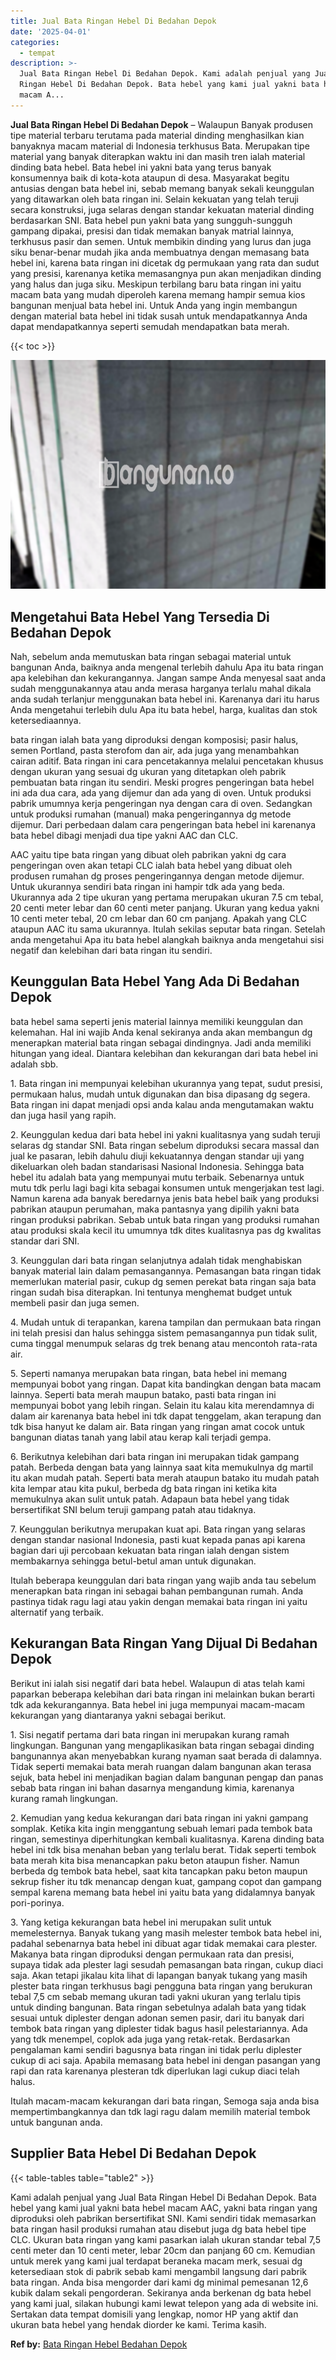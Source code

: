 ```yaml
---
title: Jual Bata Ringan Hebel Di Bedahan Depok
date: '2025-04-01'
categories:
  - tempat
description: >-
  Jual Bata Ringan Hebel Di Bedahan Depok. Kami adalah penjual yang Jual Bata
  Ringan Hebel Di Bedahan Depok. Bata hebel yang kami jual yakni bata hebel
  macam A...
---
```


**Jual Bata Ringan Hebel Di Bedahan Depok** – Walaupun Banyak produsen tipe material terbaru terutama pada material dinding menghasilkan kian banyaknya macam material di Indonesia terkhusus Bata. Merupakan tipe material yang banyak diterapkan waktu ini dan masih tren ialah material dinding bata hebel. Bata hebel ini yakni bata yang terus banyak konsumennya baik di kota-kota ataupun di desa. Masyarakat begitu antusias dengan bata hebel ini, sebab memang banyak sekali keunggulan yang ditawarkan oleh bata ringan ini. Selain kekuatan yang telah teruji secara konstruksi, juga selaras dengan standar kekuatan material dinding berdasarkan SNI. Bata hebel pun yakni bata yang sungguh-sungguh gampang dipakai, presisi dan tidak memakan banyak matrial lainnya, terkhusus pasir dan semen. Untuk membikin dinding yang lurus dan juga siku benar-benar mudah jika anda membuatnya dengan memasang bata hebel ini, karena bata ringan ini dicetak dg permukaan yang rata dan sudut yang presisi, karenanya ketika memasangnya pun akan menjadikan dinding yang halus dan juga siku. Meskipun terbilang baru bata ringan ini yaitu macam bata yang mudah diperoleh karena memang hampir semua kios bangunan menjual bata hebel ini. Untuk Anda yang ingin membangun dengan material bata hebel ini tidak susah untuk mendapatkannya Anda dapat mendapatkannya seperti semudah mendapatkan bata merah.

{{< toc >}}

![Jual Bata Ringan Hebel Di Bedahan Depok](/images/jual-hebel-murah-14.png)

## Mengetahui Bata Hebel Yang Tersedia Di Bedahan Depok

Nah, sebelum anda memutuskan bata ringan sebagai material untuk bangunan Anda, baiknya anda mengenal terlebih dahulu Apa itu bata ringan apa kelebihan dan kekurangannya. Jangan sampe Anda menyesal saat anda sudah menggunakannya atau anda merasa harganya terlalu mahal dikala anda sudah terlanjur menggunakan bata hebel ini. Karenanya dari itu harus Anda mengetahui terlebih dulu Apa itu bata hebel, harga, kualitas dan stok ketersediaannya.

bata ringan ialah bata yang diproduksi dengan komposisi; pasir halus, semen Portland, pasta sterofom dan air, ada juga yang menambahkan cairan aditif. Bata ringan ini cara pencetakannya melalui pencetakan khusus dengan ukuran yang sesuai dg ukuran yang ditetapkan oleh pabrik pembuatan bata ringan itu sendiri. Meski progres pengeringan bata hebel ini ada dua cara, ada yang dijemur dan ada yang di oven. Untuk produksi pabrik umumnya kerja pengeringan nya dengan cara di oven. Sedangkan untuk produksi rumahan (manual) maka pengeringannya dg metode dijemur. Dari perbedaan dalam cara pengeringan bata hebel ini karenanya bata hebel dibagi menjadi dua tipe yakni AAC dan CLC.

AAC yaitu tipe bata ringan yang dibuat oleh pabrikan yakni dg cara pengeringan oven akan tetapi CLC ialah bata hebel yang dibuat oleh produsen rumahan dg proses pengeringannya dengan metode dijemur. Untuk ukurannya sendiri bata ringan ini hampir tdk ada yang beda. Ukurannya ada 2 tipe ukuran yang pertama merupakan ukuran 7.5 cm tebal, 20 centi meter lebar dan 60 centi meter panjang. Ukuran yang kedua yakni 10 centi meter tebal, 20 cm lebar dan 60 cm panjang. Apakah yang CLC ataupun AAC itu sama ukurannya. Itulah sekilas seputar bata ringan. Setelah anda mengetahui Apa itu bata hebel alangkah baiknya anda mengetahui sisi negatif dan kelebihan dari bata ringan itu sendiri.

## Keunggulan Bata Hebel Yang Ada Di Bedahan Depok

bata hebel sama seperti jenis material lainnya memiliki keunggulan dan kelemahan. Hal ini wajib Anda kenal sekiranya anda akan membangun dg menerapkan material bata ringan sebagai dindingnya. Jadi anda memiliki hitungan yang ideal. Diantara kelebihan dan kekurangan dari bata hebel ini adalah sbb.

1\. Bata ringan ini mempunyai kelebihan ukurannya yang tepat, sudut presisi, permukaan halus, mudah untuk digunakan dan bisa dipasang dg segera. Bata ringan ini dapat menjadi opsi anda kalau anda mengutamakan waktu dan juga hasil yang rapih.

2\. Keunggulan kedua dari bata hebel ini yakni kualitasnya yang sudah teruji selaras dg standar SNI. Bata ringan sebelum diproduksi secara massal dan jual ke pasaran, lebih dahulu diuji kekuatannya dengan standar uji yang dikeluarkan oleh badan standarisasi Nasional Indonesia. Sehingga bata hebel itu adalah bata yang mempunyai mutu terbaik. Sebenarnya untuk mutu tdk perlu lagi bagi kita sebagai konsumen untuk mengerjakan test lagi. Namun karena ada banyak beredarnya jenis bata hebel baik yang produksi pabrikan ataupun perumahan, maka pantasnya yang dipilih yakni bata ringan produksi pabrikan. Sebab untuk bata ringan yang produksi rumahan atau produksi skala kecil itu umumnya tdk dites kualitasnya pas dg kwalitas standar dari SNI.

3\. Keunggulan dari bata ringan selanjutnya adalah tidak menghabiskan banyak material lain dalam pemasangannya. Pemasangan bata ringan tidak memerlukan material pasir, cukup dg semen perekat bata ringan saja bata ringan sudah bisa diterapkan. Ini tentunya menghemat budget untuk membeli pasir dan juga semen.

4\. Mudah untuk di terapankan, karena tampilan dan permukaan bata ringan ini telah presisi dan halus sehingga sistem pemasangannya pun tidak sulit, cuma tinggal menumpuk selaras dg trek benang atau mencontoh rata-rata air.

5\. Seperti namanya merupakan bata ringan, bata hebel ini memang mempunyai bobot yang ringan. Dapat kita bandingkan dengan bata macam lainnya. Seperti bata merah maupun batako, pasti bata ringan ini mempunyai bobot yang lebih ringan. Selain itu kalau kita merendamnya di dalam air karenanya bata hebel ini tdk dapat tenggelam, akan terapung dan tdk bisa hanyut ke dalam air. Bata ringan yang ringan amat cocok untuk bangunan diatas tanah yang labil atau kerap kali terjadi gempa.

6\. Berikutnya kelebihan dari bata ringan ini merupakan tidak gampang patah. Berbeda dengan bata yang lainnya saat kita memukulnya dg martil itu akan mudah patah. Seperti bata merah ataupun batako itu mudah patah kita lempar atau kita pukul, berbeda dg bata ringan ini ketika kita memukulnya akan sulit untuk patah. Adapaun bata hebel yang tidak bersertifikat SNI belum teruji gampang patah atau tidaknya.

7\. Keunggulan berikutnya merupakan kuat api. Bata ringan yang selaras dengan standar nasional Indonesia, pasti kuat kepada panas api karena bagian dari uji percobaan kekuatan bata ringan ialah dengan sistem membakarnya sehingga betul-betul aman untuk digunakan.

Itulah beberapa keunggulan dari bata ringan yang wajib anda tau sebelum menerapkan bata ringan ini sebagai bahan pembangunan rumah. Anda pastinya tidak ragu lagi atau yakin dengan memakai bata ringan ini yaitu alternatif yang terbaik.

## Kekurangan Bata Ringan Yang Dijual Di Bedahan Depok

Berikut ini ialah sisi negatif dari bata hebel. Walaupun di atas telah kami paparkan beberapa kelebihan dari bata ringan ini melainkan bukan berarti tdk ada kekurangannya. Bata hebel ini juga mempunyai macam-macam kekurangan yang diantaranya yakni sebagai berikut.

1\. Sisi negatif pertama dari bata ringan ini merupakan kurang ramah lingkungan. Bangunan yang mengaplikasikan bata ringan sebagai dinding bangunannya akan menyebabkan kurang nyaman saat berada di dalamnya. Tidak seperti memakai bata merah ruangan dalam bangunan akan terasa sejuk, bata hebel ini menjadikan bagian dalam bangunan pengap dan panas sebab bata ringan ini bahan dasarnya mengandung kimia, karenanya kurang ramah lingkungan.

2\. Kemudian yang kedua kekurangan dari bata ringan ini yakni gampang somplak. Ketika kita ingin menggantung sebuah lemari pada tembok bata ringan, semestinya diperhitungkan kembali kualitasnya. Karena dinding bata hebel ini tdk bisa menahan beban yang terlalu berat. Tidak seperti tembok bata merah kita bisa menancapkan paku beton ataupun fisher. Namun berbeda dg tembok bata hebel, saat kita tancapkan paku beton maupun sekrup fisher itu tdk menancap dengan kuat, gampang copot dan gampang sempal karena memang bata hebel ini yaitu bata yang didalamnya banyak pori-porinya.

3\. Yang ketiga kekurangan bata hebel ini merupakan sulit untuk memelesternya. Banyak tukang yang masih melester tembok bata hebel ini, padahal sebenarnya bata hebel ini dibuat agar tidak memakai cara plester. Makanya bata ringan diproduksi dengan permukaan rata dan presisi, supaya tidak ada plester lagi sesudah pemasangan bata ringan, cukup diaci saja. Akan tetapi jikalau kita lihat di lapangan banyak tukang yang masih plester bata ringan terkhusus bagi pengguna bata ringan yang berukuran tebal 7,5 cm sebab memang ukuran tadi yakni ukuran yang terlalu tipis untuk dinding bangunan. Bata ringan sebetulnya adalah bata yang tidak sesuai untuk diplester dengan adonan semen pasir, dari itu banyak dari tembok bata ringan yang diplester tidak bagus hasil pelestariannya. Ada yang tdk menempel, coplok ada juga yang retak-retak. Berdasarkan pengalaman kami sendiri bagusnya bata ringan ini tidak perlu diplester cukup di aci saja. Apabila memasang bata hebel ini dengan pasangan yang rapi dan rata karenanya plesteran tdk diperlukan lagi cukup diaci telah halus.

Itulah macam-macam kekurangan dari bata ringan, Semoga saja anda bisa mempertimbangkannya dan tdk lagi ragu dalam memilih material tembok untuk bangunan anda.

## Supplier Bata Hebel Di Bedahan Depok

{{< table-tables table="table2" >}}

Kami adalah penjual yang Jual Bata Ringan Hebel Di Bedahan Depok. Bata hebel yang kami jual yakni bata hebel macam AAC, yakni bata ringan yang diproduksi oleh pabrikan bersertifikat SNI. Kami sendiri tidak memasarkan bata ringan hasil produksi rumahan atau disebut juga dg bata hebel tipe CLC. Ukuran bata ringan yang kami pasarkan ialah ukuran standar tebal 7,5 centi meter dan 10 centi meter, lebar 20cm dan panjang 60 cm. Kemudian untuk merek yang kami jual terdapat beraneka macam merk, sesuai dg ketersediaan stok di pabrik sebab kami mengambil langsung dari pabrik bata ringan. Anda bisa mengorder dari kami dg minimal pemesanan 12,6 kubik dalam sekali pengorderan. Sekiranya anda berkenan dg bata hebel yang kami jual, silakan hubungi kami lewat telepon yang ada di website ini. Sertakan data tempat domisili yang lengkap, nomor HP yang aktif dan ukuran bata hebel yang hendak diorder ke kami. Terima kasih.

**Ref by:** [Bata Ringan Hebel Bedahan Depok](https://id.wikipedia.org/wiki/Bata)
